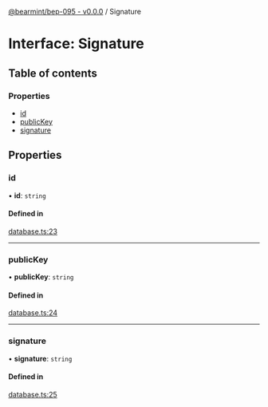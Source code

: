 [@bearmint/bep-095 - v0.0.0](../README.md) / Signature

# Interface: Signature

## Table of contents

### Properties

- [id](Signature.md#id)
- [publicKey](Signature.md#publickey)
- [signature](Signature.md#signature)

## Properties

### id

• **id**: `string`

#### Defined in

[database.ts:23](https://github.com/bearmint/bearmint/blob/main/packages/bep-095/source/database.ts#L23)

___

### publicKey

• **publicKey**: `string`

#### Defined in

[database.ts:24](https://github.com/bearmint/bearmint/blob/main/packages/bep-095/source/database.ts#L24)

___

### signature

• **signature**: `string`

#### Defined in

[database.ts:25](https://github.com/bearmint/bearmint/blob/main/packages/bep-095/source/database.ts#L25)
